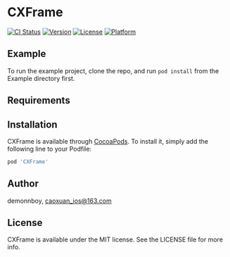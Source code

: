 # CXFrame

[![CI Status](https://img.shields.io/travis/demonnboy/CXFrame.svg?style=flat)](https://travis-ci.org/demonnboy/CXFrame)
[![Version](https://img.shields.io/cocoapods/v/CXFrame.svg?style=flat)](https://cocoapods.org/pods/CXFrame)
[![License](https://img.shields.io/cocoapods/l/CXFrame.svg?style=flat)](https://cocoapods.org/pods/CXFrame)
[![Platform](https://img.shields.io/cocoapods/p/CXFrame.svg?style=flat)](https://cocoapods.org/pods/CXFrame)

## Example

To run the example project, clone the repo, and run `pod install` from the Example directory first.

## Requirements

## Installation

CXFrame is available through [CocoaPods](https://cocoapods.org). To install
it, simply add the following line to your Podfile:

```ruby
pod 'CXFrame'
```

## Author

demonnboy, caoxuan_ios@163.com

## License

CXFrame is available under the MIT license. See the LICENSE file for more info.
